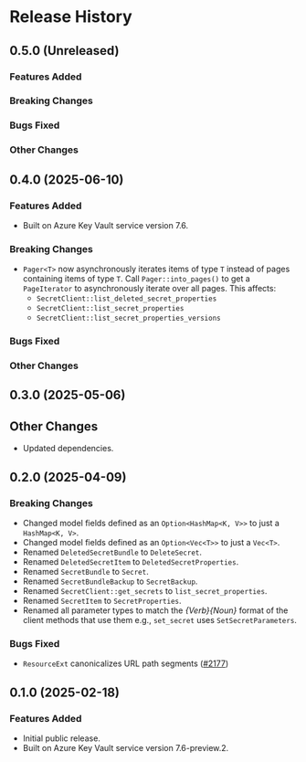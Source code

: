 # Release History

## 0.5.0 (Unreleased)

### Features Added

### Breaking Changes

### Bugs Fixed

### Other Changes

## 0.4.0 (2025-06-10)

### Features Added

- Built on Azure Key Vault service version 7.6.

### Breaking Changes

- `Pager<T>` now asynchronously iterates items of type `T` instead of pages containing items of type `T`. Call `Pager::into_pages()` to get a `PageIterator` to asynchronously iterate over all pages. This affects:
  - `SecretClient::list_deleted_secret_properties`
  - `SecretClient::list_secret_properties`
  - `SecretClient::list_secret_properties_versions`

### Bugs Fixed

### Other Changes

## 0.3.0 (2025-05-06)

## Other Changes

- Updated dependencies.

## 0.2.0 (2025-04-09)

### Breaking Changes

- Changed model fields defined as an `Option<HashMap<K, V>>` to just a `HashMap<K, V>`.
- Changed model fields defined as an `Option<Vec<T>>` to just a `Vec<T>`.
- Renamed `DeletedSecretBundle` to `DeleteSecret`.
- Renamed `DeletedSecretItem` to `DeletedSecretProperties`.
- Renamed `SecretBundle` to `Secret`.
- Renamed `SecretBundleBackup` to `SecretBackup`.
- Renamed `SecretClient::get_secrets` to `list_secret_properties`.
- Renamed `SecretItem` to `SecretProperties`.
- Renamed all parameter types to match the *{Verb}{Noun}* format of the client methods that use them e.g., `set_secret` uses `SetSecretParameters`.

### Bugs Fixed

- `ResourceExt` canonicalizes URL path segments ([#2177](https://github.com/Azure/azure-sdk-for-rust/issues/2177))

## 0.1.0 (2025-02-18)

### Features Added

- Initial public release.
- Built on Azure Key Vault service version 7.6-preview.2.
